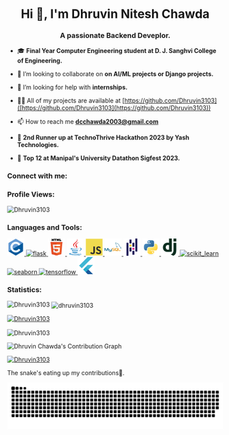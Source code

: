 <h1 align="center">Hi 👋, I'm Dhruvin Nitesh Chawda</h1>
<h3 align="center">A passionate Backend Deveplor.</h3>

- 🎓 **Final Year Computer Engineering student at D. J. Sanghvi College of Engineering.**

- 👯 I’m looking to collaborate on **on AI/ML projects or Django projects.**

- 🤝 I’m looking for help with **internships.**

- 👨‍💻 All of my projects are available at [https://github.com/Dhruvin3103]([https://github.com/Dhruvin3103](https://github.com/Dhruvin3103))

- 📫 How to reach me **dcchawda2003@gmail.com**

- 🥇 **2nd Runner up at TechnoThrive Hackathon 2023 by Yash Technologies.**

- 🥇 **Top 12 at Manipal's University Datathon Sigfest 2023.**

<h3 align="left">Connect with me:</h3>
<p align="left">

</p>
<h3 align="left">Profile Views:</h3>
<p align="left"> <img src="https://komarev.com/ghpvc/?username=Dhruvin3103&label=Profile%20views&color=0e75b6&style=flat" alt="Dhruvin3103" /> </p>

<h3 align="left">Languages and Tools:</h3>
<p align="left"> <a href="https://www.cprogramming.com/" target="_blank" rel="noreferrer"> <img src="https://raw.githubusercontent.com/devicons/devicon/master/icons/c/c-original.svg" alt="c" width="40" height="40"/> </a> 
<a href="https://www.django-rest-framework.org/" target="_blank" rel="noreferrer"> <img src="https://www.django-rest-framework.org/img/logo.png" alt="flask" width="40" height="40"/> </a> <a href="https://www.w3.org/html/" target="_blank" rel="noreferrer"> <img src="https://raw.githubusercontent.com/devicons/devicon/master/icons/html5/html5-original-wordmark.svg" alt="html5" width="40" height="40"/> </a> <a href="https://www.java.com" target="_blank" rel="noreferrer"> <img src="https://raw.githubusercontent.com/devicons/devicon/master/icons/java/java-original.svg" alt="java" width="40" height="40"/> </a> <a href="https://developer.mozilla.org/en-US/docs/Web/JavaScript" target="_blank" rel="noreferrer"> <img src="https://raw.githubusercontent.com/devicons/devicon/master/icons/javascript/javascript-original.svg" alt="javascript" width="40" height="40"/> </a> <a href="https://www.mysql.com/" target="_blank" rel="noreferrer"> <img src="https://raw.githubusercontent.com/devicons/devicon/master/icons/mysql/mysql-original-wordmark.svg" alt="mysql" width="40" height="40"/> </a> <a href="https://pandas.pydata.org/" target="_blank" rel="noreferrer"> <img src="https://raw.githubusercontent.com/devicons/devicon/2ae2a900d2f041da66e950e4d48052658d850630/icons/pandas/pandas-original.svg" alt="pandas" width="40" height="40"/> </a> <a href="https://www.python.org" target="_blank" rel="noreferrer"> <img src="https://raw.githubusercontent.com/devicons/devicon/master/icons/python/python-original.svg" alt="python" width="40" height="40"/> </a> <a href="https://www.djangoproject.com/" target="_blank" rel="noreferrer"> <img src="https://raw.githubusercontent.com/devicons/devicon/master/icons/django/django-plain.svg" alt="django" width="40" height="40"/> </a> <a href="https://scikit-learn.org/" target="_blank" rel="noreferrer"> <img src="https://upload.wikimedia.org/wikipedia/commons/0/05/Scikit_learn_logo_small.svg" alt="scikit_learn" width="40" height="40"/> </a> <a href="https://seaborn.pydata.org/" target="_blank" rel="noreferrer"> <img src="https://seaborn.pydata.org/_images/logo-mark-lightbg.svg" alt="seaborn" width="40" height="40"/> </a> <a href="https://www.tensorflow.org" target="_blank" rel="noreferrer"> <img src="https://www.vectorlogo.zone/logos/tensorflow/tensorflow-icon.svg" alt="tensorflow" width="40" height="40"/> </a><a href="https://flutter.dev/" target="_blank" rel="noreferrer"> <img src="https://raw.githubusercontent.com/devicons/devicon/master/icons/flutter/flutter-original.svg" alt="tensorflow" width="40" height="40"/> </a>
</p>

<h3 align="left">Statistics:</h3>

<p class="dark"><img align="left" src="https://github-readme-stats.vercel.app/api/top-langs?username=Dhruvin3103&show_icons=true&locale=en&layout=compact&theme=blueberry" alt="Dhruvin3103" /></p>

<p class="dark">&nbsp;<img align="center" src="https://github-readme-stats.vercel.app/api?username=Dhruvin3103&show_icons=true&locale=en&layout=compact&theme=blueberry" alt="dhruvin3103" /></p>

<p align="left"> <a href="https://github.com/ryo-ma/github-profile-trophy"><img src="https://github-profile-trophy.vercel.app/?username=Dhruvin3103" alt="Dhruvin3103" /></a> </p>

<p class="dark"><img align="center" src="https://github-readme-streak-stats.herokuapp.com/?user=Dhruvin3103&locale=en&layout=compact&theme=blueberry" alt="Dhruvin3103" /></p>

![Dhruvin Chawda's Contribution Graph](https://github-readme-activity-graph.cyclic.app/graph?username=Dhruvin3103&theme=react)

 <p align="left">
  <a href="https://github.com/ryo-ma/github-profile-trophy">
    <img src="https://github-profile-trophy.vercel.app/?username=Dhruvin3103&theme=onedark" alt="Dhruvin3103">
  </a>
</p> 

The snake's eating up my contributions🐍.
<p align="center">
  <img  src="https://raw.githubusercontent.com/Elanza-48/Elanza-48/main/resources/img/github-contribution-grid-snake.svg"
    alt="example" />
</p>
<br>

<p align="left"> <a href="https://twitter.com/" target="blank"><img
      src="https://img.shields.io/twitter/follow/?logo=twitter&style=for-the-badge&theme=nightowl" alt="" /></a> </p>
